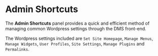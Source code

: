# Admin Shortcuts #

The **Admin Shortcuts** panel provides a quick and efficient method of managing common Wordpress settings through the DMS front-end.

The Wordpress settings included are `Set Site Homepage`, `Manage Menus`, `Manage Widgets`, `User Profiles`, `Site Settings`, `Manage Plugins` and `Permalinks`. 



